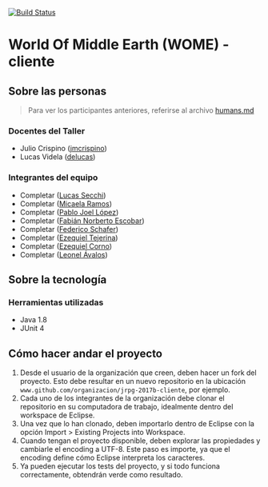 [![Build Status](https://travis-ci.org/XXX/jrpg-2017b-cliente.svg?branch=master)](https://travis-ci.org/XXX/jrpg-2017b-cliente)
# World Of Middle Earth (WOME) - cliente

## Sobre las personas

> Para ver los participantes anteriores, referirse al archivo [humans.md](humans.md)

### Docentes del Taller

* Julio Crispino ([jmcrispino](https://github.com/jmcrispino))
* Lucas Videla ([delucas](https://github.com/delucas))

### Integrantes del equipo

* Completar ([Lucas Secchi](https://github.com/Secchi1))
* Completar ([Micaela Ramos](https://github.com/RamosMicaela))
* Completar ([Pablo Joel López](https://github.com/pabloL0pez))
* Completar ([Fabián Norberto Escobar](https://github.com/FabianNorbertoEscobar))
* Completar ([Federico Schafer](https://github.com/federicoSchafer))
* Completar ([Ezequiel Tejerina](https://github.com/EzequielTejerina))
* Completar ([Ezequiel Corno](https://github.com/EzequielCorno))
* Completar ([Leonel Ávalos](https://github.com/leoavalos95))

## Sobre la tecnología

### Herramientas utilizadas

* Java 1.8
* JUnit 4

## Cómo hacer andar el proyecto

1. Desde el usuario de la organización que creen, deben hacer un fork del proyecto. Esto debe resultar en un nuevo repositorio en la ubicación `www.github.com/organizacion/jrpg-2017b-cliente`, por ejemplo.
2. Cada uno de los integrantes de la organización debe clonar el repositorio en su computadora de trabajo, idealmente dentro del workspace de Eclipse.
3. Una vez que lo han clonado, deben importarlo dentro de Eclipse con la opción Import > Existing Projects into Workspace.
4. Cuando tengan el proyecto disponible, deben explorar las propiedades y cambiarle el encoding a UTF-8. Este paso es importe, ya que el encoding define cómo Eclipse interpreta los caracteres.
5. Ya pueden ejecutar los tests del proyecto, y si todo funciona correctamente, obtendrán verde como resultado.
